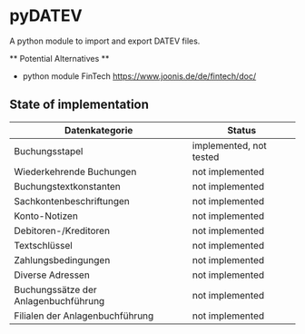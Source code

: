 # pyDATEV

A python module to import and export DATEV files.


** Potential Alternatives **

* python module FinTech https://www.joonis.de/de/fintech/doc/



## State of implementation


| Datenkategorie                        | Status                   |
|---------------------------------------|--------------------------|
| Buchungsstapel                        | implemented, not tested  |
| Wiederkehrende Buchungen              | not implemented          |
| Buchungstextkonstanten                | not implemented          |
| Sachkontenbeschriftungen              | not implemented          |
| Konto-Notizen                         | not implemented          |
| Debitoren-/Kreditoren                 | not implemented          |
| Textschlüssel                         | not implemented          |
| Zahlungsbedingungen                   | not implemented          |
| Diverse Adressen                      | not implemented          |
| Buchungssätze der Anlagenbuchführung  | not implemented          |
| Filialen der Anlagenbuchführung       | not implemented          |


